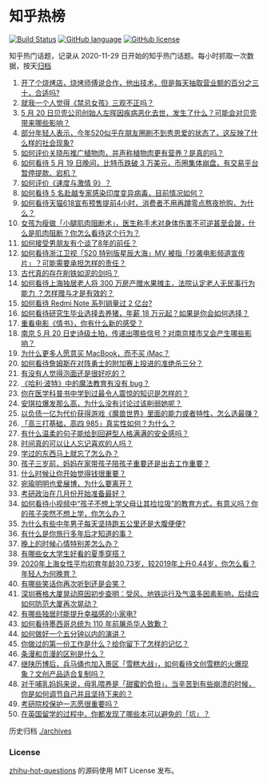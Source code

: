 # 知乎热榜
[![Build Status](https://github.com/ToWeLong/zhihu-hot-questions/workflows/CI/badge.svg)](https://github.com/ToWeLong/zhihu-hot-questions/actions)
[![GitHub language](https://img.shields.io/badge/language-golang-orange.svg)](https://golang.org/)
[![GitHub license](https://img.shields.io/github/license/ToWeLong/zhihu-hot-questions)](https://github.com/ToWeLong/zhihu-hot-questions/blob/main/LICENSE)

知乎热门话题，记录从 2020-11-29 日开始的知乎热门话题。每小时抓取一次数据，按天[归档](./archives)

<!-- BEGIN -->

1. [开了个烧烤店，烧烤师傅说合作，他出技术，但是每天抽取营业额的百分之三十，合适吗?](https://www.zhihu.com/question/456743652)
1. [就我一个人觉得《禁忌女孩》三观不正吗？](https://www.zhihu.com/question/459426098)
1. [5 月 20 日贝壳公司创始人左晖因疾病恶化去世，发生了什么？可能会对贝壳带来哪些影响？](https://www.zhihu.com/question/460483613)
1. [部分年轻人表示，今年520似乎在朋友圈刷不到秀恩爱的状态了，这反映了什么样的社会现象?](https://www.zhihu.com/question/460423038)
1. [如何评价关晓彤推广植物肉，并声称植物肉更有营养？是真的吗？](https://www.zhihu.com/question/460278107)
1. [如何看待 5 月 19 日晚间，比特币跌破 3 万美元，币圈集体崩盘，有交易平台暂停提款、宕机？](https://www.zhihu.com/question/460373052)
1. [如何评价《速度与激情 9》？](https://www.zhihu.com/question/458656265)
1. [如何看待 5 名赴越专家感染印度变异病毒，目前情况如何？](https://www.zhihu.com/question/460154947)
1. [如何看待天猫618宣布预售提前4小时，消费者不用再蹲零点熬夜抢购，为什么？](https://www.zhihu.com/question/460462395)
1. [女孩为瘦做「小腿肌肉阻断术」，医生称手术对身体伤害不可逆甚至会跛，什么是肌肉阻断？你怎么看待这个行为？](https://www.zhihu.com/question/460433831)
1. [如何接受男朋友有个谈了8年的前任？](https://www.zhihu.com/question/458142301)
1. [如何看待浙江卫视「520 特别版星辰大海」MV 被指「抄袭电影频道宣传片」？可能需要承担怎样的责任？](https://www.zhihu.com/question/460466033)
1. [古代真的存在削铁如泥的剑吗？](https://www.zhihu.com/question/458810287)
1. [如何看待上海独居老人将 300 万房产赠水果摊主，法院认定老人无民事行为能力 ？怎样赠与才是有效的？](https://www.zhihu.com/question/460310210)
1. [如何看待 Redmi Note 系列销量过 2 亿台?](https://www.zhihu.com/question/460424609)
1. [如何看待研究生毕业选择去养猪，年薪 18 万元起？如果是你会如何选择？](https://www.zhihu.com/question/460279521)
1. [重看电影《情书》，你有什么新的感受？](https://www.zhihu.com/question/458859724)
1. [南京 5 月 20 日史诗级土拍，传递出哪些信号？对南京楼市又会产生哪些影响？](https://www.zhihu.com/question/460320921)
1. [为什么更多人愿意买 MacBook，而不买 iMac？](https://www.zhihu.com/question/285261815)
1. [如何看待詹姆斯在对阵勇士的附加赛上投进的准绝杀三分？](https://www.zhihu.com/question/460456140)
1. [有没有人觉得泡面还是很好吃的？](https://www.zhihu.com/question/456731897)
1. [《哈利·波特》中的魔法教育有没有 bug？](https://www.zhihu.com/question/459857558)
1. [你在医学科普书中学到过最令人震惊的知识是怎样的？](https://www.zhihu.com/question/456001336)
1. [安琪拉爆发那么高，为什么没有讨论过该削弱她呢？](https://www.zhihu.com/question/459387462)
1. [以负债一亿为代价获得游戏《魔兽世界》里面的能力或者特性，怎么选最赚？](https://www.zhihu.com/question/459961100)
1. [「高三打基础，高四 985」真实性如何？为什么？](https://www.zhihu.com/question/460156200)
1. [有什么温柔的句子能给到回避型人格满满的安全感吗？](https://www.zhihu.com/question/455031931)
1. [时间真的可以让人忘记喜欢的人吗？](https://www.zhihu.com/question/459470996)
1. [学过的东西马上就忘了怎么办？](https://www.zhihu.com/question/27252044)
1. [孩子三岁前，妈妈在家带孩子陪孩子重要还是出去工作重要？](https://www.zhihu.com/question/428327797)
1. [什么时候让你开始觉得钱很重要？](https://www.zhihu.com/question/457214026)
1. [宛瑜明明也爱展博，为什么要离开？](https://www.zhihu.com/question/443423809)
1. [考研政治在几月份开始准备最好？](https://www.zhihu.com/question/323153005)
1. [如何看待小视频中“孩子不想上学父母让其捡垃圾”的教育方式，有意义吗？你的孩子突然不想上学，你怎么办？](https://www.zhihu.com/question/460046826)
1. [为什么有些中年男子每天坚持跑五公里还是大腹便便?](https://www.zhihu.com/question/457131875)
1. [有什么是你旅行多年后才知道的事？](https://www.zhihu.com/question/451751074)
1. [晚上的时候心情特别差怎么办？](https://www.zhihu.com/question/456731708)
1. [有哪些女大学生好看的夏季穿搭？](https://www.zhihu.com/question/316762010)
1. [2020年上海女性平均初育年龄30.73岁，较2019年上升0.44岁，你怎么看？年轻人为何晚育？](https://www.zhihu.com/question/460137446)
1. [有哪些笑话你再次听到还是会笑？](https://www.zhihu.com/question/459869379)
1. [深圳赛格大厦晃动原因初步查明：受风、地铁运行及气温多因素影响，后续应如何防范大厦再次晃动？](https://www.zhihu.com/question/460333803)
1. [有哪些独居时能提升幸福感的小家电?](https://www.zhihu.com/question/333019744)
1. [如何看待墨西哥总统为 110 年前屠杀华人致歉？](https://www.zhihu.com/question/460080688)
1. [如何做好一个五分钟以内的演讲？](https://www.zhihu.com/question/26586726)
1. [你做过的第一份工作是什么？给你留下了怎样的记忆？](https://www.zhihu.com/question/459376413)
1. [条漫和页漫的区别是什么？](https://www.zhihu.com/question/68118338)
1. [继陕历博后，兵马俑也加入景区「雪糕大战」，如何看待文创雪糕的火爆现象？文创产品适合复制吗？](https://www.zhihu.com/question/460296119)
1. [对于哺乳妈妈来说，母乳喂养是「甜蜜的负担」，当辛苦到有些崩溃的时候，你是如何调节自己并且坚持下来的？](https://www.zhihu.com/question/453446430)
1. [考研院校保护一志愿很重要吗？](https://www.zhihu.com/question/455689422)
1. [在英国留学的过程中，你都发现了哪些本可以避免的「坑」？](https://www.zhihu.com/question/360353175)

<!-- END -->

历史归档 [./archives](./archives)


### License
[zhihu-hot-questions](https://github.com/towelong/zhihu-hot-questions) 的源码使用 MIT License 发布。